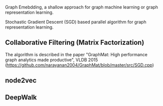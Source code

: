 Graph Emebdding, a shallow approach for graph machine learning or graph representation learning.

Stochastic Gradient Descent (SGD) based parallel algorithm for graph representation learning.

## Collaborative Filtering (Matrix Factorization) ##

The algorithm is described in the paper "GraphMat: High performance graph analytics made productive", VLDB 2015
(https://github.com/narayanan2004/GraphMat/blob/master/src/SGD.cpp)

## node2vec ##

## DeepWalk ##

